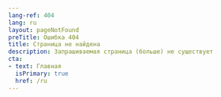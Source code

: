 ```yaml
---
lang-ref: 404
lang: ru
layout: pageNotFound
preTitle: Ошибка 404
title: Страница не найдена
description: Запрашиваемая страница (больше) не существует
cta:
- text: Главная
  isPrimary: true
  href: /ru
---
```


